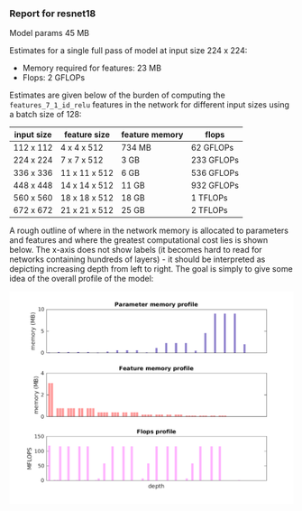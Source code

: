 ### Report for resnet18
Model params 45 MB 

Estimates for a single full pass of model at input size 224 x 224: 

* Memory required for features: 23 MB 
* Flops: 2 GFLOPs 

Estimates are given below of the burden of computing the `features_7_1_id_relu` features in the network for different input sizes using a batch size of 128: 

| input size | feature size | feature memory | flops | 
|------------|--------------|----------------|-------| 
| 112 x 112 | 4 x 4 x 512 | 734 MB | 62 GFLOPs |
| 224 x 224 | 7 x 7 x 512 | 3 GB | 233 GFLOPs |
| 336 x 336 | 11 x 11 x 512 | 6 GB | 536 GFLOPs |
| 448 x 448 | 14 x 14 x 512 | 11 GB | 932 GFLOPs |
| 560 x 560 | 18 x 18 x 512 | 18 GB | 1 TFLOPs |
| 672 x 672 | 21 x 21 x 512 | 25 GB | 2 TFLOPs |

A rough outline of where in the network memory is allocated to parameters and features and where the greatest computational cost lies is shown below.  The x-axis does not show labels (it becomes hard to read for networks containing hundreds of layers) - it should be interpreted as depicting increasing depth from left to right.  The goal is simply to give some idea of the overall profile of the model: 

![resnet18 profile](figs/resnet18.png)
